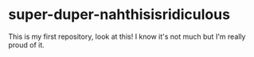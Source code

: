 # super-duper-nahthisisridiculous
This is my first repository, look at this!
I know it's not much but I'm really proud of it. 
